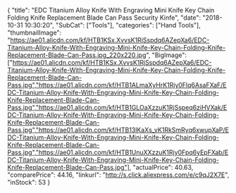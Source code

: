 {
	"title": "EDC Titanium Alloy Knife With Engraving Mini Knife Key Chain Folding Knife Replacement Blade Can Pass Security Kinfe",
	"date": "2018-10-31 10:30:20",
	"SubCat": ["Tools"],
	"categories": ["Hand Tools"],
	"thumbnailImage": "https://ae01.alicdn.com/kf/HTB1KSx.XvvsK1RjSspdq6AZepXa6/EDC-Titanium-Alloy-Knife-With-Engraving-Mini-Knife-Key-Chain-Folding-Knife-Replacement-Blade-Can-Pass.jpg_220x220.jpg",
	"BigImage": ["https://ae01.alicdn.com/kf/HTB1KSx.XvvsK1RjSspdq6AZepXa6/EDC-Titanium-Alloy-Knife-With-Engraving-Mini-Knife-Key-Chain-Folding-Knife-Replacement-Blade-Can-Pass.jpg","https://ae01.alicdn.com/kf/HTB1ALmaXyHrK1Rjy0Flq6AsaFXaF/EDC-Titanium-Alloy-Knife-With-Engraving-Mini-Knife-Key-Chain-Folding-Knife-Replacement-Blade-Can-Pass.jpg","https://ae01.alicdn.com/kf/HTB1GLOaXzzuK1RjSspeq6ziHVXak/EDC-Titanium-Alloy-Knife-With-Engraving-Mini-Knife-Key-Chain-Folding-Knife-Replacement-Blade-Can-Pass.jpg","https://ae01.alicdn.com/kf/HTB13lKaXs_vK1RkSmRyq6xwupXaP/EDC-Titanium-Alloy-Knife-With-Engraving-Mini-Knife-Key-Chain-Folding-Knife-Replacement-Blade-Can-Pass.jpg","https://ae01.alicdn.com/kf/HTB1UnuXXzzuK1Rjy0Fpq6yEpFXab/EDC-Titanium-Alloy-Knife-With-Engraving-Mini-Knife-Key-Chain-Folding-Knife-Replacement-Blade-Can-Pass.jpg"],
	"actualPrice": 40.63,
	"comparePrice": 44.16,
	"linkurl": "http://s.click.aliexpress.com/e/c9qJ2X7E",
	"inStock": 53
}
